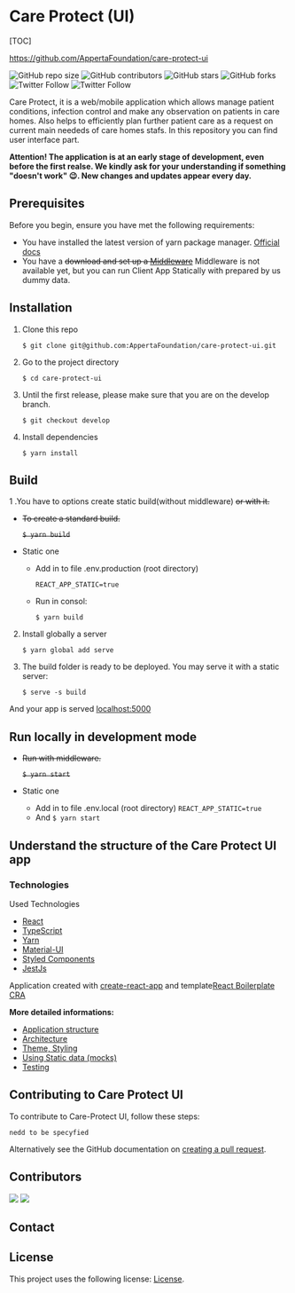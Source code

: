 # Care Protect (UI)

[TOC]

<!---  See https://shields.io. You might want to include dependencies, project status and licence info here --->

https://github.com/AppertaFoundation/care-protect-ui

![GitHub repo size](https://img.shields.io/github/repo-size/AppertaFoundation/care-protect-ui) ![GitHub contributors](https://img.shields.io/github/contributors/AppertaFoundation/care-protect-ui) ![GitHub stars](https://img.shields.io/github/stars/AppertaFoundation/care-protect-ui?style=social) ![GitHub forks](https://img.shields.io/github/forks/AppertaFoundation/care-protect-ui?style=social)
![Twitter Follow](https://img.shields.io/twitter/follow/appertauk?style=social) ![Twitter Follow](https://img.shields.io/twitter/follow/opusvl?style=social)

Care Protect, it is a web/mobile application which allows manage patient conditions, infection control and make any observation on patients in care homes. Also helps to efficiently plan further patient care as a request on current main neededs of care homes stafs.
In this repository you can find user interface part.

**Attention! The application is at an early stage of development, even before the first realse. We kindly ask for your understanding if something "doesn't work" :wink:. New changes and updates appear every day.**

## Prerequisites

Before you begin, ensure you have met the following requirements:

<!--- These are just example requirements. Add, duplicate or remove as required --->

- You have installed the latest version of yarn package manager. [Official docs](https://classic.yarnpkg.com/en/docs/install/#windows-stable)
- You have a ~~download and set up a [Middleware]()~~ Middleware is not available yet, but you can run Client App Statically with prepared by us dummy data.

## Installation

1. Clone this repo

   `$ git clone git@github.com:AppertaFoundation/care-protect-ui.git`

2. Go to the project directory

   `$ cd care-protect-ui`

3. Until the first release, please make sure that you are on the develop branch.

   `$ git checkout develop`

4. Install dependencies

   `$ yarn install`

## Build

1 .You have to options create static build(without middleware) ~~or with it.~~

- ~~To create a standard build.~~

  ~~`$ yarn build`~~

- Static one

  - Add in to file .env.production (root directory)

    `REACT_APP_STATIC=true`

  - Run in consol:

    `$ yarn build`

2. Install globally a server

   `$ yarn global add serve`

3. The build folder is ready to be deployed. You may serve it with a static server:

   `$ serve -s build`

And your app is served [localhost:5000](localhost:5000)

## Run locally in development mode

- ~~Run with middleware.~~

  ~~`$ yarn start`~~

- Static one

  - Add in to file .env.local (root directory) `REACT_APP_STATIC=true`
  - And `$ yarn start`

## Understand the structure of the Care Protect UI app

### Technologies

Used Technologies

- [React](https://reactjs.org/)
- [TypeScript](https://github.com/microsoft/TypeScript)
- [Yarn](https://yarnpkg.com/)
- [Material-UI](https://material-ui.com/)
- [Styled Components](https://github.com/styled-components/styled-components)
- [JestJs](https://jestjs.io/)

Application created with [create-react-app](https://github.com/facebook/create-react-app) and template[React Boilerplate CRA](https://github.com/react-boilerplate/react-boilerplate-cra-template)

**More detailed informations:**

- [Application structure](https://github.com/AppertaFoundation/care-protect-ui/tree/main/development-docs/README.md)
- [Architecture](https://github.com/AppertaFoundation/care-protect-ui/tree/main/development-docs/README.md)
- [Theme, Styling](https://github.com/AppertaFoundation/care-protect-ui/tree/main/development-docs/README.md)
- [Using Static data (mocks)](https://github.com/AppertaFoundation/care-protect-ui/tree/main/development-docs/README.md)
- [Testing](https://github.com/AppertaFoundation/care-protect-ui/tree/main/development-docs/README.md)

## Contributing to Care Protect UI

To contribute to Care-Protect UI, follow these steps:

`nedd to be specyfied`

Alternatively see the GitHub documentation on [creating a pull request](https://help.github.com/en/github/collaborating-with-issues-and-pull-requests/creating-a-pull-request).

## Contributors

[![](https://github.com/adabedi.png?size=50)](https://github.com/adabedi) [![](https://github.com/david-jobling.png?size=50)](https://github.com/david-jobling)

## Contact

## License

This project uses the following license: [License](https://github.com/AppertaFoundation/care-protect-ui/blob/main/LICENSE>).

